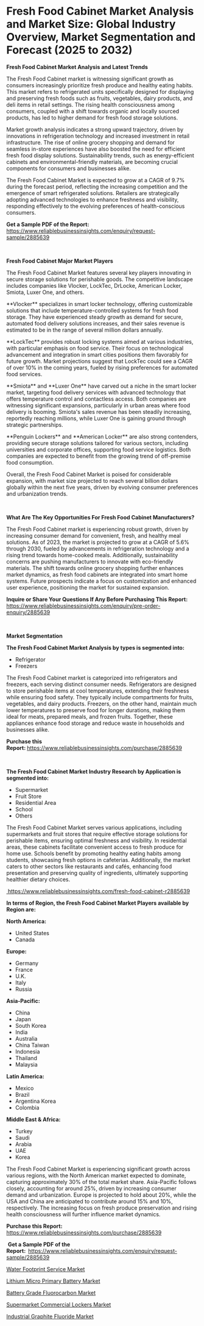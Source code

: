 <p><h1>Fresh Food Cabinet Market Analysis and Market Size: Global Industry Overview, Market Segmentation and Forecast (2025 to 2032)</h1></p><p><strong>Fresh Food Cabinet Market Analysis and Latest Trends</strong></p>
<p><p>The Fresh Food Cabinet market is witnessing significant growth as consumers increasingly prioritize fresh produce and healthy eating habits. This market refers to refrigerated units specifically designed for displaying and preserving fresh foods such as fruits, vegetables, dairy products, and deli items in retail settings. The rising health consciousness among consumers, coupled with a shift towards organic and locally sourced products, has led to higher demand for fresh food storage solutions.</p><p>Market growth analysis indicates a strong upward trajectory, driven by innovations in refrigeration technology and increased investment in retail infrastructure. The rise of online grocery shopping and demand for seamless in-store experiences have also boosted the need for efficient fresh food display solutions. Sustainability trends, such as energy-efficient cabinets and environmental-friendly materials, are becoming crucial components for consumers and businesses alike.</p><p>The Fresh Food Cabinet Market is expected to grow at a CAGR of 9.7% during the forecast period, reflecting the increasing competition and the emergence of smart refrigerated solutions. Retailers are strategically adopting advanced technologies to enhance freshness and visibility, responding effectively to the evolving preferences of health-conscious consumers.</p></p>
<p><strong>Get a Sample PDF of the Report:&nbsp;</strong> <a href="https://www.reliablebusinessinsights.com/enquiry/request-sample/2885639?utm_campaign=113&utm_medium=2&utm_source=Github&utm_content=ia&utm_term=13032025&utm_id=fresh-food-cabinet">https://www.reliablebusinessinsights.com/enquiry/request-sample/2885639</a></p>
<p>&nbsp;</p>
<p><strong>Fresh Food Cabinet Major Market Players</strong></p>
<p><p>The Fresh Food Cabinet Market features several key players innovating in secure storage solutions for perishable goods. The competitive landscape includes companies like Vlocker, LockTec, DrLocke, American Locker, Smiota, Luxer One, and others.</p><p>**Vlocker** specializes in smart locker technology, offering customizable solutions that include temperature-controlled systems for fresh food storage. They have experienced steady growth as demand for secure, automated food delivery solutions increases, and their sales revenue is estimated to be in the range of several million dollars annually.</p><p>**LockTec** provides robust locking systems aimed at various industries, with particular emphasis on food service. Their focus on technological advancement and integration in smart cities positions them favorably for future growth. Market projections suggest that LockTec could see a CAGR of over 10% in the coming years, fueled by rising preferences for automated food services.</p><p>**Smiota** and **Luxer One** have carved out a niche in the smart locker market, targeting food delivery services with advanced technology that offers temperature control and contactless access. Both companies are witnessing significant expansions, particularly in urban areas where food delivery is booming. Smiota's sales revenue has been steadily increasing, reportedly reaching millions, while Luxer One is gaining ground through strategic partnerships.</p><p>**Penguin Lockers** and **American Locker** are also strong contenders, providing secure storage solutions tailored for various sectors, including universities and corporate offices, supporting food service logistics. Both companies are expected to benefit from the growing trend of off-premise food consumption.</p><p>Overall, the Fresh Food Cabinet Market is poised for considerable expansion, with market size projected to reach several billion dollars globally within the next five years, driven by evolving consumer preferences and urbanization trends. </p></p>
<p>&nbsp;</p>
<p><strong>What Are The Key Opportunities For Fresh Food Cabinet Manufacturers?</strong></p>
<p><p>The Fresh Food Cabinet market is experiencing robust growth, driven by increasing consumer demand for convenient, fresh, and healthy meal solutions. As of 2023, the market is projected to grow at a CAGR of 5.6% through 2030, fueled by advancements in refrigeration technology and a rising trend towards home-cooked meals. Additionally, sustainability concerns are pushing manufacturers to innovate with eco-friendly materials. The shift towards online grocery shopping further enhances market dynamics, as fresh food cabinets are integrated into smart home systems. Future prospects indicate a focus on customization and enhanced user experience, positioning the market for sustained expansion.</p></p>
<p><strong>Inquire or Share Your Questions If Any Before Purchasing This Report:</strong> <a href="https://www.reliablebusinessinsights.com/enquiry/pre-order-enquiry/2885639?utm_campaign=113&utm_medium=2&utm_source=Github&utm_content=ia&utm_term=13032025&utm_id=fresh-food-cabinet">https://www.reliablebusinessinsights.com/enquiry/pre-order-enquiry/2885639</a></p>
<p>&nbsp;</p>
<p><strong>Market Segmentation</strong></p>
<p><strong>The Fresh Food Cabinet Market Analysis by types is segmented into:</strong></p>
<p><ul><li>Refrigerator</li><li>Freezers</li></ul></p>
<p><p>The Fresh Food Cabinet market is categorized into refrigerators and freezers, each serving distinct consumer needs. Refrigerators are designed to store perishable items at cool temperatures, extending their freshness while ensuring food safety. They typically include compartments for fruits, vegetables, and dairy products. Freezers, on the other hand, maintain much lower temperatures to preserve food for longer durations, making them ideal for meats, prepared meals, and frozen fruits. Together, these appliances enhance food storage and reduce waste in households and businesses alike.</p></p>
<p><strong>Purchase this Report:&nbsp;</strong><a href="https://www.reliablebusinessinsights.com/purchase/2885639?utm_campaign=113&utm_medium=2&utm_source=Github&utm_content=ia&utm_term=13032025&utm_id=fresh-food-cabinet">https://www.reliablebusinessinsights.com/purchase/2885639</a></p>
<p>&nbsp;</p>
<p><strong>The Fresh Food Cabinet Market Industry Research by Application is segmented into:</strong></p>
<p><ul><li>Supermarket</li><li>Fruit Store</li><li>Residential Area</li><li>School</li><li>Others</li></ul></p>
<p><p>The Fresh Food Cabinet Market serves various applications, including supermarkets and fruit stores that require effective storage solutions for perishable items, ensuring optimal freshness and visibility. In residential areas, these cabinets facilitate convenient access to fresh produce for home use. Schools benefit by promoting healthy eating habits among students, showcasing fresh options in cafeterias. Additionally, the market caters to other sectors like restaurants and cafés, enhancing food presentation and preserving quality of ingredients, ultimately supporting healthier dietary choices.</p></p>
<p><a href="https://www.reliablebusinessinsights.com/fresh-food-cabinet-r2885639?utm_campaign=113&utm_medium=2&utm_source=Github&utm_content=ia&utm_term=13032025&utm_id=fresh-food-cabinet">&nbsp;https://www.reliablebusinessinsights.com/fresh-food-cabinet-r2885639</a></p>
<p><strong>In terms of Region, the Fresh Food Cabinet Market Players available by Region are:</strong></p>
<p>
    <p> <strong> North America: </strong>
        <ul>
            <li>United States</li>
            <li>Canada</li>
        </ul>
        </p> 
    <p> <strong> Europe: </strong>
        <ul>
            <li>Germany</li>
            <li>France</li>
            <li>U.K.</li>
            <li>Italy</li>
            <li>Russia</li>
        </ul>
        </p> 
    <p> <strong> Asia-Pacific: </strong>
        <ul>
            <li>China</li>
            <li>Japan</li>
            <li>South Korea</li>
            <li>India</li>
            <li>Australia</li>
            <li>China Taiwan</li>
            <li>Indonesia</li>
            <li>Thailand</li>
            <li>Malaysia</li>
        </ul>
        </p> 
    <p> <strong> Latin America: </strong>
        <ul>
            <li>Mexico</li>
            <li>Brazil</li>
            <li>Argentina Korea</li>
            <li>Colombia</li>
        </ul>
        </p> 
    <p> <strong> Middle East & Africa: </strong>
        <ul>
            <li>Turkey</li>
            <li>Saudi</li>
            <li>Arabia</li>
            <li>UAE</li>
            <li>Korea</li>
        </ul>
    </p>
    </p>
<p><p>The Fresh Food Cabinet Market is experiencing significant growth across various regions, with the North American market expected to dominate, capturing approximately 30% of the total market share. Asia-Pacific follows closely, accounting for around 25%, driven by increasing consumer demand and urbanization. Europe is projected to hold about 20%, while the USA and China are anticipated to contribute around 15% and 10%, respectively. The increasing focus on fresh produce preservation and rising health consciousness will further influence market dynamics.</p></p>
<p><strong>Purchase this Report: </strong><a href="https://www.reliablebusinessinsights.com/purchase/2885639?utm_campaign=113&utm_medium=2&utm_source=Github&utm_content=ia&utm_term=13032025&utm_id=fresh-food-cabinet">https://www.reliablebusinessinsights.com/purchase/2885639</a></p>
<p>&nbsp;<strong>Get a Sample PDF of the Report:&nbsp;&nbsp;</strong><a href="https://www.reliablebusinessinsights.com/enquiry/request-sample/2885639?utm_campaign=113&utm_medium=2&utm_source=Github&utm_content=ia&utm_term=13032025&utm_id=fresh-food-cabinet">https://www.reliablebusinessinsights.com/enquiry/request-sample/2885639</a></p>
<p><strong></strong></p>
<p><p><a href="https://github.com/sukeldrage0g/Market-Research-Report-List-1/blob/main/water-footprint-service-market.md?utm_campaign=113&utm_medium=2&utm_source=Github&utm_content=ia&utm_term=13032025&utm_id=fresh-food-cabinet">Water Footprint Service Market</a></p><p><a href="https://github.com/okornevonywx/Market-Research-Report-List-1/blob/main/lithium-micro-primary-battery-market.md?utm_campaign=113&utm_medium=2&utm_source=Github&utm_content=ia&utm_term=13032025&utm_id=fresh-food-cabinet">Lithium Micro Primary Battery Market</a></p><p><a href="https://github.com/hervedeidadw/Market-Research-Report-List-1/blob/main/battery-grade-fluorocarbon-market.md?utm_campaign=113&utm_medium=2&utm_source=Github&utm_content=ia&utm_term=13032025&utm_id=fresh-food-cabinet">Battery Grade Fluorocarbon Market</a></p><p><a href="https://github.com/nwogudimouix/Market-Research-Report-List-1/blob/main/supermarket-commercial-lockers-market.md?utm_campaign=113&utm_medium=2&utm_source=Github&utm_content=ia&utm_term=13032025&utm_id=fresh-food-cabinet">Supermarket Commercial Lockers Market</a></p><p><a href="https://github.com/elceryaneik/Market-Research-Report-List-1/blob/main/industrial-graphite-fluoride-market.md?utm_campaign=113&utm_medium=2&utm_source=Github&utm_content=ia&utm_term=13032025&utm_id=fresh-food-cabinet">Industrial Graphite Fluoride Market</a></p></p>